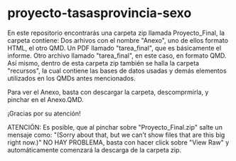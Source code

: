 # proyecto-tasasprovincia-sexo
En este repositorio encontrarás una carpeta zip llamada Proyecto_Final, la carpeta contiene:
Dos arhivos con el nombre "Anexo", uno de ellos formato HTML, el otro QMD.
Un PDF llamado "tarea_final", que es básicamente el informe.
Otro archivo llamado "tarea_final", en este caso, en formato QMD.
Así mismo, dentro de esta carpeta zip también se halla la carpeta "recursos", la cual contiene las bases de datos usadas y demás elementos utilizados en los QMDs antes mencionados.

Para ver el Anexo, basta con descargar la carpeta, descomprmirla, y pinchar en el Anexo.QMD.

¡Gracias por su atención!

ATENCIÓN: Es posible, que al pinchar sobre "Proyecto_Final.zip" salte un mensaje como: "(Sorry about that, but we can’t show files that are this big right now.)"
NO HAY PROBLEMA, basta con hacer click sobre "View Raw" y automáticamente comenzará la descarga de la carpeta zip.
